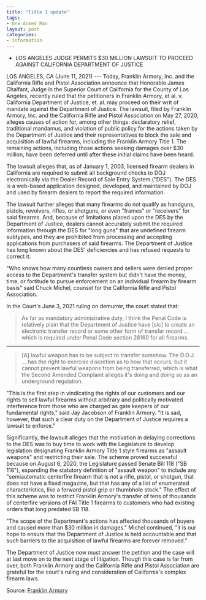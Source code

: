 ```yaml
---
title: "Title 1 update"
tags:
- One Armed Man
layout: post
categories:
- information
---
```


- LOS ANGELES JUDGE PERMITS $30 MILLION LAWSUIT TO PROCEED AGAINST CALIFORNIA DEPARTMENT OF JUSTICE

LOS ANGELES, CA (June 11, 2021) --- Today, Franklin Armory, Inc. and the California Rifle and Pistol Association announce that Honorable James Chalfant, Judge in the Superior Court of California for the County of Los Angeles, recently ruled that the petitioners in Franklin Armory, et al. v. California Department of Justice, et. al. may proceed on their writ of mandate against the Department of Justice. The lawsuit, filed by Franklin Armory, Inc. and the California Rifle and Pistol Association on May 27, 2020, alleges causes of action for, among other things: declaratory relief, traditional mandamus, and violation of public policy for the actions taken by the Department of Justice and their representatives to block the sale and acquisition of lawful firearms, including the Franklin Armory Title 1. The remaining actions, including those actions seeking damages over $30 million, have been deferred until after these initial claims have been heard.

The lawsuit alleges that, as of January 1, 2003, licensed firearm dealers in California are required to submit all background checks to DOJ electronically via the Dealer Record of Sale Entry System ("DES"). The DES is a web-based application designed, developed, and maintained by DOJ and used by firearm dealers to report the required information.

The lawsuit further alleges that many firearms do not qualify as handguns, pistols, revolvers, rifles, or shotguns, or even "frames" or "receivers" for said firearms. And, because of limitations placed upon the DES by the Department of Justice, dealers cannot accurately submit the required information through the DES for "long guns" that are undefined firearm subtypes, and they are prohibited from processing and accepting applications from purchasers of said firearms. The Department of Justice has long known about the DES' deficiencies and has refused requests to correct it.

"Who knows how many countless owners and sellers were denied proper access to the Department's transfer system but didn't have the money, time, or fortitude to pursue enforcement on an individual firearm by firearm basis" said Chuck Michel, counsel for the California Rifle and Pistol Association.

In the Court's June 3, 2021 ruling on demurrer, the court stated that:

> As far as mandatory administrative duty, I think the Penal Code is relatively plain that the Department of Justice have [sic] to create an electronic transfer record or some other form of transfer record ... which is required under Penal Code section 28160 for all firearms.

---

> [A] lawful weapon has to be subject to transfer somehow. The D.O.J. ... has the right to exercise discretion as to how that occurs, but it cannot prevent lawful weapons from being transferred, which is what the Second Amended Complaint alleges it's doing and doing so as an underground regulation.

"This is the first step in vindicating the rights of our customers and our rights to sell lawful firearms without arbitrary and politically motivated interference from those who are charged as gate keepers of our fundamental rights," said Jay Jacobson of Franklin Armory. "It is sad, however, that such a clear duty on the Department of Justice requires a lawsuit to enforce."

Significantly, the lawsuit alleges that the motivation in delaying corrections to the DES was to buy time to work with the Legislature to develop legislation designating Franklin Armory Title 1 style firearms as "assault weapons" and restricting their sale. The scheme proved successful because on August 6, 2020, the Legislature passed Senate Bill 118 ("SB 118"), expanding the statutory definition of "assault weapon" to include any "semiautomatic centerfire firearm that is not a rifle, pistol, or shotgun, that does not have a fixed magazine, but that has any of a list of enumerated characteristics, like a forward pistol grip or thumbhole stock." The effect of this scheme was to restrict Franklin Armory's transfer of tens of thousands of centerfire versions of FAI Title 1 firearms to customers who had existing orders that long predated SB 118.

"The scope of the Department's actions has affected thousands of buyers and caused more than $30 million in damages." Michel continued, "it is our hope to ensure that the Department of Justice is held accountable and that such barriers to the acquisition of lawful firearms are forever removed."

The Department of Justice now must answer the petition and the case will at last move on to the next stage of litigation. Though this case is far from over, both Franklin Armory and the California Rifle and Pistol Association are grateful for the court's ruling and consideration of California's complex firearm laws.

Source: [Franklin Armory](https://www.franklinarmory.com)
